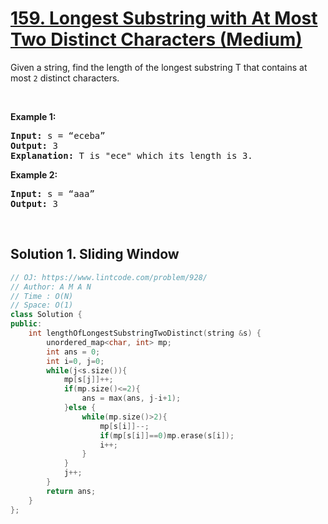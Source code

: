 # [159. Longest Substring with At Most Two Distinct Characters (Medium)](https://leetcode.com/problems/longest-substring-with-at-most-two-distinct-characters/)

<p>Given a string, find the length of the longest substring T that contains at most <code>2</code> distinct characters.</p>

<p>&nbsp;</p>
<p><strong>Example 1:</strong></p>

<pre><strong>Input:</strong> s = “eceba”
<strong>Output:</strong> 3
<strong>Explanation:</strong> T is "ece" which its length is 3.
</pre>

<p><strong>Example 2:</strong></p>

<pre><strong>Input:</strong> s = “aaa”
<strong>Output:</strong> 3
</pre>


<p>&nbsp;</p>


## Solution 1. Sliding Window

```cpp
// OJ: https://www.lintcode.com/problem/928/
// Author: A M A N
// Time : O(N)
// Space: O(1)  
class Solution {
public:
    int lengthOfLongestSubstringTwoDistinct(string &s) {
        unordered_map<char, int> mp;
        int ans = 0;
        int i=0, j=0;
        while(j<s.size()){
            mp[s[j]]++;
            if(mp.size()<=2){
                ans = max(ans, j-i+1);
            }else {
                while(mp.size()>2){
                    mp[s[i]]--;
                    if(mp[s[i]]==0)mp.erase(s[i]);
                    i++;
                }
            }
            j++;
        }
        return ans;
    }
};
```